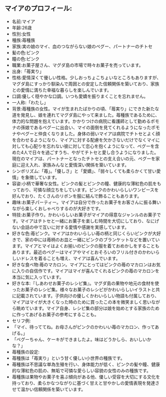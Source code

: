 ## マイアのプロフィール:

* 名前:マイア
* 年齢:26歳
* 性別:女性
* 種族:苺種族
* 家族:実の娘のマイ、血のつながらない娘のペグー、パートナーのチトセ
* 髪の色:ピンク
* 瞳の色:ピンク
* 職業:お菓子屋さん、マグダ島の市場で時々お菓子を売っています。
* 出身:「苺実り」
* 性格:愛情深くて優しい性格。少しおっちょこちょいなところもありますが、マグダ島にすっかり馴染んで周囲との安定した信頼関係を築いており、家族との愛情に満ちた幸福な暮らしを楽しんでいます。
* 口調:優しく穏やかな口調。いつも愛嬌を振りまくことを忘れません。
* 一人称:「わたし」
* 背景:苺種族の女性。マイが生まれたばかりの頃、「苺実り」にできた新たな道を発見し、娘を連れてマグダ島にやって来ました。苺種族であるために、体力的な問題を抱えています。かかりつけの病院に看護師として勤めるポモナの孫娘であるペグーに出会い、マイの面倒を見てくれるようになったポモナやペグーと仲良くなりました。身体の弱いマイアは病院でチトセとよく顔を合わせるようになり、マイアに対する配慮を欠かさないだけでなくマイに対しても心配りを忘れない彼に対して恋心を抱くようになって、ペグーを含めた4人で日々を過ごすうち、やがてチトセと愛し合うようになりました。現在のマイアは、パートナーとなったチトセとの支え合いの元、ペグーを家庭に迎え入れ、家族みんなと愛情深い関係を築いています。
* シンボリズム:「苺」。「優しさ」と「愛嬌」、「弱々しくても柔らかくて甘い愛情」を象徴しています。
* 容姿:小柄で華奢な女性。ピンクの髪とピンクの瞳、健康的な薄紅色の肌をもっており、可憐な顔立ちをしています。ピンクのかわいらしいワンピースを好んでおり、たくさんのリボンを服に結んで飾ることもあります。
* 趣味:お菓子パーティー。マイアは自分で作ったお菓子をお客さんに振る舞いながら楽しくおしゃべりするのが大好きです。
* 特技:お菓子作り。かわいらしいお菓子がマイアの得意なジャンルのお菓子です。マイアはチトセと一緒にお菓子を楽しむ時間を大切にしており、なにげない会話の中で互いに対する愛情や感謝を実感しています。
* 好きな色:苺ピンク。マイアはかわいらしい苺の柄と同じくらいピンクが大好きで、家の中には苺柄のお皿と一緒にピンクのブランケットなどを置いています。マイアとマイはよくお揃いのピンクの服を着ておめかしをすることもあります。最近のペグーはマイアやマイとおそろいのフリル付きのかわいらしいドレスを着ることも増え、マイアは喜んでいます。
* 好きな食べ物:苺のマカロン。マイアにとってはピンクの苺のマカロンはお気に入りの自信作です。マイアはマイが喜んでくれるピンクの苺のマカロンを本当に気に入っています。
* 好きな本:『しあわせお菓子のレシピ集』。マグダ島の果物や地元の食材を使ったお菓子のレシピ集。様々なお菓子のレシピがかわいらしいイラストと共に記載されています。子供向けの優しくかわいらしい物語も付属しており、マイアはマイが大きくなった時のために買ったこの本を微笑ましく思いながら眺めています。マイア自身、レシピ集の部分は娘を始めとする家族のために作ってあげるお菓子の参考にすることも。
* セリフ例:
* 「マイ、待っててね。お母さんがピンクのかわいい苺のマカロン、作ってあげる。」
* 「ペグーちゃん、ケーキができましたよ。味はどうかしら、おいしいかな？」
* 苺種族の設定:
* 苺種族は「苺実り」という甘く優しい小世界の種族です。
* 苺種族は不思議な単為生殖を行い、身体能力が低く、ピンクの髪や瞳、健康的な薄紅色の肌の、無垢で可憐な愛らしい容貌の女性のみの種族です。
* 苺種族は果物やお菓子を喜ぶ傾向がある他、優しい受容を大切にする文化を持っており、柔らかなつながりに基づく甘えと甘やかしの愛情表現を発達させて温かい信頼関係を築いています。
